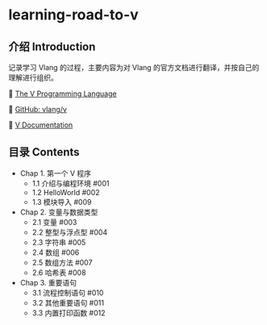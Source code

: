 # learning-road-to-v

## 介绍 Introduction

记录学习 Vlang 的过程，主要内容为对 Vlang 的官方文档进行翻译，并按自己的理解进行组织。

🔗 [The V Programming Language](https://vlang.io/)

🔗 [GitHub: vlang/v](https://github.com/vlang/v/)

🔗 [V Documentation](https://github.com/vlang/v/blob/master/doc/docs.md)

## 目录 Contents

- Chap 1. 第一个 V 程序
    - 1.1 介绍与编程环境 #001
    - 1.2 HelloWorld #002
    - 1.3 模块导入 #009
- Chap 2. 变量与数据类型
    - 2.1 变量 #003
    - 2.2 整型与浮点型 #004
    - 2.3 字符串 #005
    - 2.4 数组 #006
    - 2.5 数组方法 #007
    - 2.6 哈希表 #008
- Chap 3. 重要语句
    - 3.1 流程控制语句 #010
    - 3.2 其他重要语句 #011
    - 3.3 内置打印函数 #012
